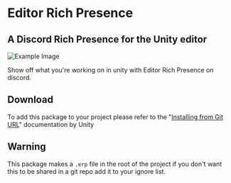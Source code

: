 # Editor Rich Presence
## A Discord Rich Presence for the Unity editor

![Example Image](https://i.imgur.com/AcnAVwj.png)

Show off what you're working on in unity with Editor Rich Presence on discord.

## Download

To add this package to your project please refer to the "[Installing from Git URL](https://docs.unity3d.com/Manual/upm-ui-giturl.html)" documentation by Unity

## Warning

This package makes a `.erp` file in the root of the project if you don't want this to be shared in a git repo add it to your ignore list.